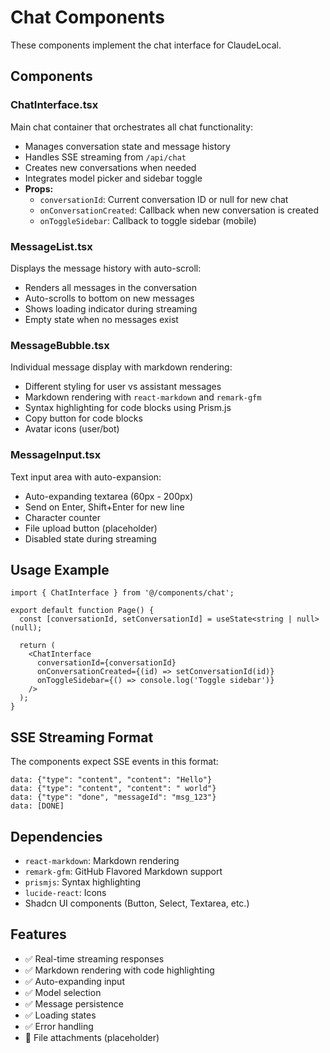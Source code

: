 # Chat Components

These components implement the chat interface for ClaudeLocal.

## Components

### ChatInterface.tsx
Main chat container that orchestrates all chat functionality:
- Manages conversation state and message history
- Handles SSE streaming from `/api/chat`
- Creates new conversations when needed
- Integrates model picker and sidebar toggle
- **Props:**
  - `conversationId`: Current conversation ID or null for new chat
  - `onConversationCreated`: Callback when new conversation is created
  - `onToggleSidebar`: Callback to toggle sidebar (mobile)

### MessageList.tsx
Displays the message history with auto-scroll:
- Renders all messages in the conversation
- Auto-scrolls to bottom on new messages
- Shows loading indicator during streaming
- Empty state when no messages exist

### MessageBubble.tsx
Individual message display with markdown rendering:
- Different styling for user vs assistant messages
- Markdown rendering with `react-markdown` and `remark-gfm`
- Syntax highlighting for code blocks using Prism.js
- Copy button for code blocks
- Avatar icons (user/bot)

### MessageInput.tsx
Text input area with auto-expansion:
- Auto-expanding textarea (60px - 200px)
- Send on Enter, Shift+Enter for new line
- Character counter
- File upload button (placeholder)
- Disabled state during streaming

## Usage Example

```tsx
import { ChatInterface } from '@/components/chat';

export default function Page() {
  const [conversationId, setConversationId] = useState<string | null>(null);

  return (
    <ChatInterface
      conversationId={conversationId}
      onConversationCreated={(id) => setConversationId(id)}
      onToggleSidebar={() => console.log('Toggle sidebar')}
    />
  );
}
```

## SSE Streaming Format

The components expect SSE events in this format:

```
data: {"type": "content", "content": "Hello"}
data: {"type": "content", "content": " world"}
data: {"type": "done", "messageId": "msg_123"}
data: [DONE]
```

## Dependencies

- `react-markdown`: Markdown rendering
- `remark-gfm`: GitHub Flavored Markdown support
- `prismjs`: Syntax highlighting
- `lucide-react`: Icons
- Shadcn UI components (Button, Select, Textarea, etc.)

## Features

- ✅ Real-time streaming responses
- ✅ Markdown rendering with code highlighting
- ✅ Auto-expanding input
- ✅ Model selection
- ✅ Message persistence
- ✅ Loading states
- ✅ Error handling
- 🔄 File attachments (placeholder)
